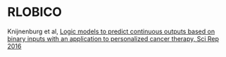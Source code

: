 # RLOBICO

Knijnenburg et al, [Logic models to predict continuous outputs based on binary inputs with an application to personalized cancer therapy, Sci Rep 2016](https://www.nature.com/articles/srep36812)
